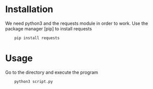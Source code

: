 # Installation

We need python3 and the requests module in order to work.
Use the package manager [pip] to install requests

```bash
    pip install requests
```

# Usage

Go to the directory and execute the program

```bash
    python3 script.py
```
